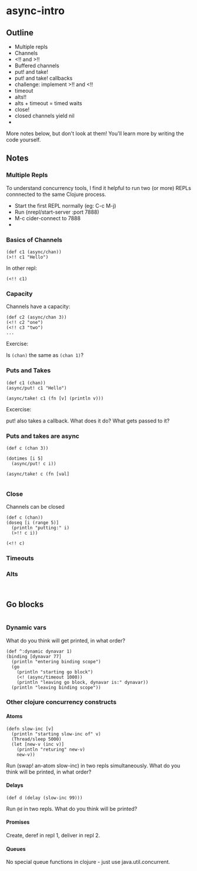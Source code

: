 # async-intro


## Outline

- Multiple repls
- Channels
- <!! and >!!
- Buffered channels
- put! and take!
- put! and take! callbacks
- challenge: implement >!! and <!!
- timeout
- alts!!
- alts + timeout = timed waits
- close!
- closed channels yield nil
- 















More notes below, but don't look at them! You'll learn more by writing
the code yourself.











## Notes

### Multiple Repls

To understand concurrency tools, I find it helpful to run two (or
more) REPLs connnected to the same Clojure process.

- Start the first REPL normally (eg: C-c M-j)
- Run (nrepl/start-server :port 7888)
- M-c cider-connect to 7888
-

### Basics of Channels

```
(def c1 (async/chan))
(>!! c1 "Hello")
```

In other repl:

```
(<!! c1)
```

### Capacity

Channels have a capacity:

```
(def c2 (async/chan 3))
(<!! c2 "one")
(<!! c3 "two")
...
```

Exercise:

Is `(chan)` the same as `(chan 1)`?


### Puts and Takes

```
(def c1 (chan))
(async/put! c1 "Hello")
```

```
(async/take! c1 (fn [v] (println v)))
```

Excercise:

put! also takes a callback. What does it do? What gets passed to it?


### Puts and takes are async

```
(def c (chan 3))

(dotimes [i 5]
  (async/put! c i))

```

```
(async/take! c (fn [val]
                 
```

### Close

Channels can be closed

```
(def c (chan))
(doseq [i (range 5)]
  (println "putting:" i)
  (>!! c i))
```

```
(<!! c)
```

### Timeouts


### Alts

```
```

```
```

## Go blocks

```
```


### Dynamic vars

What do you think will get printed, in what order?

```
(def ^:dynamic dynavar 1)
(binding [dynavar 77]
  (println "entering binding scope")
  (go
    (println "starting go block")
    (<! (async/timeout 1000))
    (println "leaving go block, dynavar is:" dynavar))
  (println "leaving binding scope"))
```


### Other clojure concurrency constructs

#### Atoms

```
(defn slow-inc [v]
  (println "starting slow-inc of" v)
  (Thread/sleep 5000)
  (let [new-v (inc v)]
    (println "returing" new-v)
    new-v))
```

Run (swap! an-atom slow-inc) in two repls simultaneously. What do you
think will be printed, in what order?

#### Delays

```
(def d (delay (slow-inc 99)))
```

Run `@d` in two repls. What do you think will be printed?

#### Promises

Create, deref in repl 1, deliver in repl 2.


#### Queues

No special queue functions in clojure - just use java.util.concurrent.

